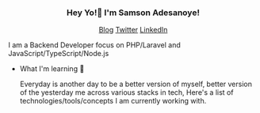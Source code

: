 <h3 align="center">Hey Yo!👋  I'm Samson Adesanoye!</h3>

<p align="center">
  <a href="https://medium.com/@kingzamzon"> Blog</a>
  <a href="https://twitter.com/kingzamzon">Twitter</a>
  <a href="https://www.linkedin.com/in/kingzamzon/">LinkedIn</a>
</p>

I am a Backend Developer focus on PHP/Laravel and JavaScript/TypeScript/Node.js


- What I'm learning 🌱

  Everyday is another day to be a better version of myself, better version of the yesterday me across various stacks in tech, Here's a list of technologies/tools/concepts I am currently working with.


<!--
**kingzamzon/kingzamzon** is a ✨ _special_ ✨ repository because its `README.md` (this file) appears on your GitHub profile.

Here are some ideas to get you started:

- 🔭 I’m currently working on ...
- 🌱 I’m currently learning ...
- 👯 I’m looking to collaborate on ...
- 🤔 I’m looking for help with ...
- 💬 Ask me about ...
- 📫 How to reach me: ...
- 😄 Pronouns: ...
- ⚡ Fun fact: ...
-->
